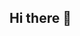 ## Hi there 👋

<!--
**josephine-muthoni/josephine-muthoni** is a ✨ _special_ ✨ repository because its `README.md` (this file) appears on your GitHub profile.

Here are some ideas to get you started:

- 🔭 I’m currently working oncomputer exploration ...
- 🌱 I’m currently learningcompyter programming ...
- 👯 I’m looking to collaborate on ...working together with others
- 🤔 I’m looking for help with computer knowledge and interpretations...
- 💬 Ask me about  how i want to use my knowledge in computers help me achieve my career...
- 📫 How to reach me: josephinemuthoni755.gmail.com...
- 😄 Pronouns:her🤓 ...
- ⚡ Fun fact⚽ ...
-->
